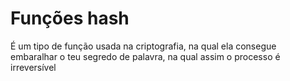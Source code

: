 # Funções hash

É um tipo de função usada na criptografia, na qual ela consegue embaralhar o teu segredo de palavra, na qual assim o processo é irreversível

